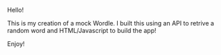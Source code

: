 Hello!

This is my creation of a mock Wordle. I built this using an API to retrive a random word and HTML/Javascript to build the app!

Enjoy!
